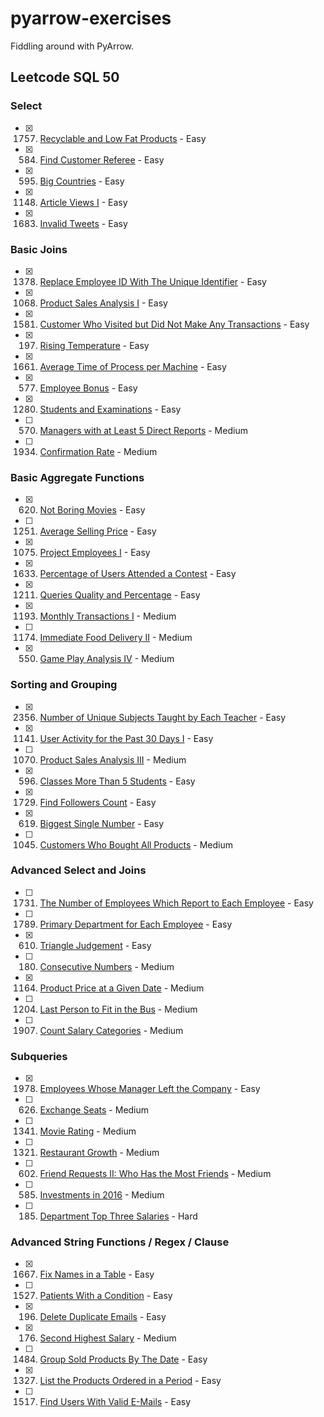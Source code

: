 # pyarrow-exercises

Fiddling around with PyArrow.

## Leetcode SQL 50

### Select

- [X] 1757. [Recyclable and Low Fat Products](https://leetcode.com/problems/recyclable-and-low-fat-products) - Easy
- [X] 584. [Find Customer Referee](https://leetcode.com/problems/find-customer-referee) - Easy
- [X] 595. [Big Countries](https://leetcode.com/problems/big-countries) - Easy
- [X] 1148. [Article Views I](https://leetcode.com/problems/article-views-i) - Easy
- [X] 1683. [Invalid Tweets](https://leetcode.com/problems/invalid-tweets) - Easy

### Basic Joins

- [X] 1378. [Replace Employee ID With The Unique Identifier](https://leetcode.com/problems/replace-employee-id-with-the-unique-identifier) - Easy
- [X] 1068. [Product Sales Analysis I](https://leetcode.com/problems/product-sales-analysis-i) - Easy
- [X] 1581. [Customer Who Visited but Did Not Make Any Transactions](https://leetcode.com/problems/customer-who-visited-but-did-not-make-any-transactions) - Easy
- [X] 197. [Rising Temperature](https://leetcode.com/problems/rising-temperature) - Easy
- [X] 1661. [Average Time of Process per Machine](https://leetcode.com/problems/average-time-of-process-per-machine) - Easy
- [X] 577. [Employee Bonus](https://leetcode.com/problems/employee-bonus) - Easy
- [X] 1280. [Students and Examinations](https://leetcode.com/problems/students-and-examinations) - Easy
- [ ] 570. [Managers with at Least 5 Direct Reports](https://leetcode.com/problems/managers-with-at-least-5-direct-reports) - Medium
- [ ] 1934. [Confirmation Rate](https://leetcode.com/problems/confirmation-rate) - Medium

### Basic Aggregate Functions

- [X] 620. [Not Boring Movies](https://leetcode.com/problems/not-boring-movies) - Easy
- [ ] 1251. [Average Selling Price](https://leetcode.com/problems/average-selling-price) - Easy
- [X] 1075. [Project Employees I](https://leetcode.com/problems/project-employees-i) - Easy
- [X] 1633. [Percentage of Users Attended a Contest](https://leetcode.com/problems/percentage-of-users-attended-a-contest) - Easy
- [X] 1211. [Queries Quality and Percentage](https://leetcode.com/problems/queries-quality-and-percentage) - Easy
- [X] 1193. [Monthly Transactions I](https://leetcode.com/problems/monthly-transactions-i) - Medium
- [ ] 1174. [Immediate Food Delivery II](https://leetcode.com/problems/immediate-food-delivery-ii) - Medium
- [X] 550. [Game Play Analysis IV](https://leetcode.com/problems/game-play-analysis-iv) - Medium

### Sorting and Grouping

- [X] 2356. [Number of Unique Subjects Taught by Each Teacher](https://leetcode.com/problems/number-of-unique-subjects-taught-by-each-teacher) - Easy
- [X] 1141. [User Activity for the Past 30 Days I](https://leetcode.com/problems/user-activity-for-the-past-30-days-i) - Easy
- [ ] 1070. [Product Sales Analysis III](https://leetcode.com/problems/product-sales-analysis-iii) - Medium
- [X] 596. [Classes More Than 5 Students](https://leetcode.com/problems/classes-more-than-5-students) - Easy
- [X] 1729. [Find Followers Count](https://leetcode.com/problems/find-followers-count) - Easy
- [X] 619. [Biggest Single Number](https://leetcode.com/problems/biggest-single-number) - Easy
- [ ] 1045. [Customers Who Bought All Products](https://leetcode.com/problems/customers-who-bought-all-products) - Medium

### Advanced Select and Joins

- [ ] 1731. [The Number of Employees Which Report to Each Employee](https://leetcode.com/problems/the-number-of-employees-which-report-to-each-employee) - Easy
- [ ] 1789. [Primary Department for Each Employee](https://leetcode.com/problems/primary-department-for-each-employee) - Easy
- [X] 610. [Triangle Judgement](https://leetcode.com/problems/triangle-judgement) - Easy
- [ ] 180. [Consecutive Numbers](https://leetcode.com/problems/consecutive-numbers) - Medium
- [X] 1164. [Product Price at a Given Date](https://leetcode.com/problems/product-price-at-a-given-date) - Medium
- [ ] 1204. [Last Person to Fit in the Bus](https://leetcode.com/problems/last-person-to-fit-in-the-bus) - Medium
- [ ] 1907. [Count Salary Categories](https://leetcode.com/problems/count-salary-categories) - Medium

### Subqueries

- [X] 1978. [Employees Whose Manager Left the Company](https://leetcode.com/problems/employees-whose-manager-left-the-company) - Easy
- [ ] 626. [Exchange Seats](https://leetcode.com/problems/exchange-seats) - Medium
- [ ] 1341. [Movie Rating](https://leetcode.com/problems/movie-rating) - Medium
- [ ] 1321. [Restaurant Growth](https://leetcode.com/problems/restaurant-growth) - Medium
- [ ] 602. [Friend Requests II: Who Has the Most Friends](https://leetcode.com/problems/friend-requests-ii-who-has-the-most-friends) - Medium
- [ ] 585. [Investments in 2016](https://leetcode.com/problems/investments-in-2016) - Medium
- [ ] 185. [Department Top Three Salaries](https://leetcode.com/problems/department-top-three-salaries) - Hard

### Advanced String Functions / Regex / Clause

- [X] 1667. [Fix Names in a Table](https://leetcode.com/problems/fix-names-in-a-table) - Easy
- [ ] 1527. [Patients With a Condition](https://leetcode.com/problems/patients-with-a-condition) - Easy
- [X] 196. [Delete Duplicate Emails](https://leetcode.com/problems/delete-duplicate-emails) - Easy
- [X] 176. [Second Highest Salary](https://leetcode.com/problems/second-highest-salary) - Medium
- [ ] 1484. [Group Sold Products By The Date](https://leetcode.com/problems/group-sold-products-by-the-date) - Easy
- [X] 1327. [List the Products Ordered in a Period](https://leetcode.com/problems/list-the-products-ordered-in-a-period) - Easy
- [ ] 1517. [Find Users With Valid E-Mails](https://leetcode.com/problems/find-users-with-valid-e-mails) - Easy
